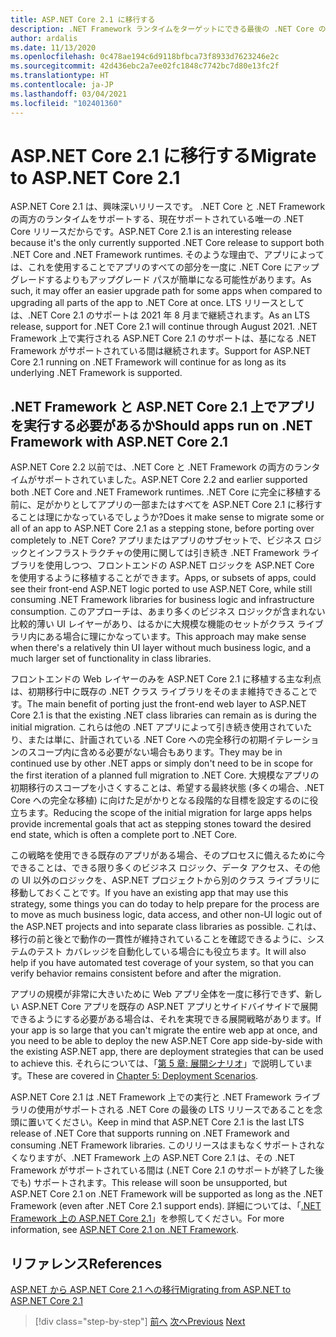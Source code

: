 ```yaml
---
title: ASP.NET Core 2.1 に移行する
description: .NET Framework ランタイムをターゲットにできる最後の .NET Core のバージョンである .NET Core 2.1 に移行することは、一部のアプリ移行計画での中間段階として理にかなっているでしょうか?
author: ardalis
ms.date: 11/13/2020
ms.openlocfilehash: 0c478ae194c6d9118bfbca73f8933d7623246e2c
ms.sourcegitcommit: 42d436ebc2a7ee02fc1848c7742bc7d80e13fc2f
ms.translationtype: HT
ms.contentlocale: ja-JP
ms.lasthandoff: 03/04/2021
ms.locfileid: "102401360"
---
```

# <a name="migrate-to-aspnet-core-21"></a><span data-ttu-id="b6a97-103">ASP.NET Core 2.1 に移行する</span><span class="sxs-lookup"><span data-stu-id="b6a97-103">Migrate to ASP.NET Core 2.1</span></span>

<span data-ttu-id="b6a97-104">ASP.NET Core 2.1 は、興味深いリリースです。 .NET Core と .NET Framework の両方のランタイムをサポートする、現在サポートされている唯一の .NET Core リリースだからです。</span><span class="sxs-lookup"><span data-stu-id="b6a97-104">ASP.NET Core 2.1 is an interesting release because it's the only currently supported .NET Core release to support both .NET Core and .NET Framework runtimes.</span></span> <span data-ttu-id="b6a97-105">そのような理由で、アプリによっては、これを使用することでアプリのすべての部分を一度に .NET Core にアップグレードするよりもアップグレード パスが簡単になる可能性があります。</span><span class="sxs-lookup"><span data-stu-id="b6a97-105">As such, it may offer an easier upgrade path for some apps when compared to upgrading all parts of the app to .NET Core at once.</span></span> <span data-ttu-id="b6a97-106">LTS リリースとしては、.NET Core 2.1 のサポートは 2021 年 8 月まで継続されます。</span><span class="sxs-lookup"><span data-stu-id="b6a97-106">As an LTS release, support for .NET Core 2.1 will continue through August 2021.</span></span> <span data-ttu-id="b6a97-107">.NET Framework 上で実行される ASP.NET Core 2.1 のサポートは、基になる .NET Framework がサポートされている間は継続されます。</span><span class="sxs-lookup"><span data-stu-id="b6a97-107">Support for ASP.NET Core 2.1 running on .NET Framework will continue for as long as its underlying .NET Framework is supported.</span></span>

## <a name="should-apps-run-on-net-framework-with-aspnet-core-21"></a><span data-ttu-id="b6a97-108">.NET Framework と ASP.NET Core 2.1 上でアプリを実行する必要があるか</span><span class="sxs-lookup"><span data-stu-id="b6a97-108">Should apps run on .NET Framework with ASP.NET Core 2.1</span></span>

<span data-ttu-id="b6a97-109">ASP.NET Core 2.2 以前では、.NET Core と .NET Framework の両方のランタイムがサポートされていました。</span><span class="sxs-lookup"><span data-stu-id="b6a97-109">ASP.NET Core 2.2 and earlier supported both .NET Core and .NET Framework runtimes.</span></span> <span data-ttu-id="b6a97-110">.NET Core に完全に移植する前に、足がかりとしてアプリの一部またはすべてを ASP.NET Core 2.1 に移行することは理にかなっているでしょうか?</span><span class="sxs-lookup"><span data-stu-id="b6a97-110">Does it make sense to migrate some or all of an app to ASP.NET Core 2.1 as a stepping stone, before porting over completely to .NET Core?</span></span> <span data-ttu-id="b6a97-111">アプリまたはアプリのサブセットで、ビジネス ロジックとインフラストラクチャの使用に関しては引き続き .NET Framework ライブラリを使用しつつ、フロントエンドの ASP.NET ロジックを ASP.NET Core を使用するように移植することができます。</span><span class="sxs-lookup"><span data-stu-id="b6a97-111">Apps, or subsets of apps, could see their front-end ASP.NET logic ported to use ASP.NET Core, while still consuming .NET Framework libraries for business logic and infrastructure consumption.</span></span> <span data-ttu-id="b6a97-112">このアプローチは、あまり多くのビジネス ロジックが含まれない比較的薄い UI レイヤーがあり、はるかに大規模な機能のセットがクラス ライブラリ内にある場合に理にかなっています。</span><span class="sxs-lookup"><span data-stu-id="b6a97-112">This approach may make sense when there's a relatively thin UI layer without much business logic, and a much larger set of functionality in class libraries.</span></span>

<span data-ttu-id="b6a97-113">フロントエンドの Web レイヤーのみを ASP.NET Core 2.1 に移植する主な利点は、初期移行中に既存の .NET クラス ライブラリをそのまま維持できることです。</span><span class="sxs-lookup"><span data-stu-id="b6a97-113">The main benefit of porting just the front-end web layer to ASP.NET Core 2.1 is that the existing .NET class libraries can remain as is during the initial migration.</span></span> <span data-ttu-id="b6a97-114">これらは他の .NET アプリによって引き続き使用されていたり、または単に、計画されている .NET Core への完全移行の初期イテレーションのスコープ内に含める必要がない場合もあります。</span><span class="sxs-lookup"><span data-stu-id="b6a97-114">They may be in continued use by other .NET apps or simply don't need to be in scope for the first iteration of a planned full migration to .NET Core.</span></span> <span data-ttu-id="b6a97-115">大規模なアプリの初期移行のスコープを小さくすることは、希望する最終状態 (多くの場合、.NET Core への完全な移植) に向けた足がかりとなる段階的な目標を設定するのに役立ちます。</span><span class="sxs-lookup"><span data-stu-id="b6a97-115">Reducing the scope of the initial migration for large apps helps provide incremental goals that act as stepping stones toward the desired end state, which is often a complete port to .NET Core.</span></span>

<span data-ttu-id="b6a97-116">この戦略を使用できる既存のアプリがある場合、そのプロセスに備えるために今できることは、できる限り多くのビジネス ロジック、データ アクセス、その他の UI 以外のロジックを、ASP.NET プロジェクトから別のクラス ライブラリに移動しておくことです。</span><span class="sxs-lookup"><span data-stu-id="b6a97-116">If you have an existing app that may use this strategy, some things you can do today to help prepare for the process are to move as much business logic, data access, and other non-UI logic out of the ASP.NET projects and into separate class libraries as possible.</span></span> <span data-ttu-id="b6a97-117">これは、移行の前と後とで動作の一貫性が維持されていることを確認できるように、システムのテスト カバレッジを自動化している場合にも役立ちます。</span><span class="sxs-lookup"><span data-stu-id="b6a97-117">It will also help if you have automated test coverage of your system, so that you can verify behavior remains consistent before and after the migration.</span></span>

<span data-ttu-id="b6a97-118">アプリの規模が非常に大きいために Web アプリ全体を一度に移行できず、新しい ASP.NET Core アプリを既存の ASP.NET アプリとサイドバイサイドで展開できるようにする必要がある場合は、それを実現できる展開戦略があります。</span><span class="sxs-lookup"><span data-stu-id="b6a97-118">If your app is so large that you can't migrate the entire web app at once, and you need to be able to deploy the new ASP.NET Core app side-by-side with the existing ASP.NET app, there are deployment strategies that can be used to achieve this.</span></span> <span data-ttu-id="b6a97-119">それらについては、「[第 5 章: 展開シナリオ](deployment-scenarios.md)」で説明しています。</span><span class="sxs-lookup"><span data-stu-id="b6a97-119">These are covered in [Chapter 5: Deployment Scenarios](deployment-scenarios.md).</span></span>

<span data-ttu-id="b6a97-120">ASP.NET Core 2.1 は .NET Framework 上での実行と .NET Framework ライブラリの使用がサポートされる .NET Core の最後の LTS リリースであることを念頭に置いてください。</span><span class="sxs-lookup"><span data-stu-id="b6a97-120">Keep in mind that ASP.NET Core 2.1 is the last LTS release of .NET Core that supports running on .NET Framework and consuming .NET Framework libraries.</span></span> <span data-ttu-id="b6a97-121">このリリースはまもなくサポートされなくなりますが、.NET Framework 上の ASP.NET Core 2.1 は、その .NET Framework がサポートされている間は (.NET Core 2.1 のサポートが終了した後でも) サポートされます。</span><span class="sxs-lookup"><span data-stu-id="b6a97-121">This release will soon be unsupported, but ASP.NET Core 2.1 on .NET Framework will be supported as long as the .NET Framework (even after .NET Core 2.1 support ends).</span></span> <span data-ttu-id="b6a97-122">詳細については、「[.NET Framework 上の ASP.NET Core 2.1](https://dotnet.microsoft.com/platform/support/policy/dotnet-core)」を参照してください。</span><span class="sxs-lookup"><span data-stu-id="b6a97-122">For more information, see [ASP.NET Core 2.1 on .NET Framework](https://dotnet.microsoft.com/platform/support/policy/dotnet-core).</span></span>

## <a name="references"></a><span data-ttu-id="b6a97-123">リファレンス</span><span class="sxs-lookup"><span data-stu-id="b6a97-123">References</span></span>

[<span data-ttu-id="b6a97-124">ASP.NET から ASP.NET Core 2.1 への移行</span><span class="sxs-lookup"><span data-stu-id="b6a97-124">Migrating from ASP.NET to ASP.NET Core 2.1</span></span>](/aspnet/core/migration/proper-to-2x/?preserve-view=true&view=aspnetcore-2.1)

>[!div class="step-by-step"]
><span data-ttu-id="b6a97-125">[前へ](migration-considerations.md)
>[次へ](choose-net-core-version.md)</span><span class="sxs-lookup"><span data-stu-id="b6a97-125">[Previous](migration-considerations.md)
[Next](choose-net-core-version.md)</span></span>
